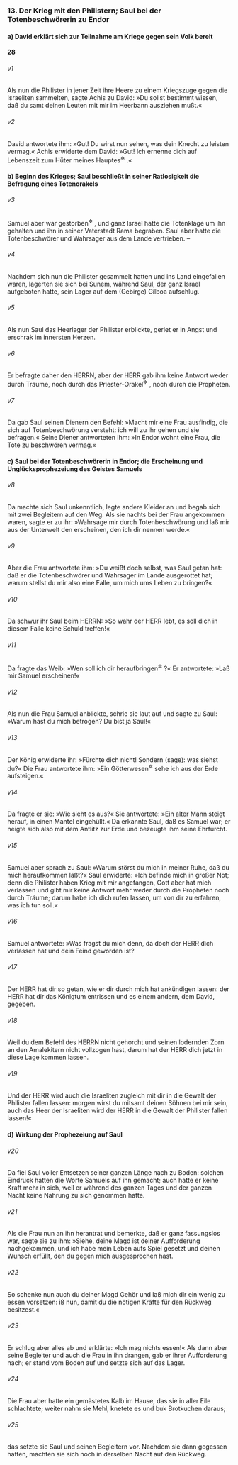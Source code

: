 ### 13. Der Krieg mit den Philistern; Saul bei der Totenbeschwörerin zu Endor

#### a) David erklärt sich zur Teilnahme am Kriege gegen sein Volk bereit

__28__

###### v1
Als nun die Philister in jener Zeit ihre Heere zu einem Kriegszuge gegen die Israeliten sammelten, sagte Achis zu David: »Du sollst bestimmt wissen, daß du samt deinen Leuten mit mir im Heerbann ausziehen mußt.«

###### v2
David antwortete ihm: »Gut! Du wirst nun sehen, was dein Knecht zu leisten vermag.« Achis erwiderte dem David: »Gut! Ich ernenne dich auf Lebenszeit zum Hüter meines Hauptes<sup title="= zu meinem Leibwächter">&#x2732;</sup>
.«

#### b) Beginn des Krieges; Saul beschließt in seiner Ratlosigkeit die Befragung eines Totenorakels


###### v3
Samuel aber war gestorben<sup title="25,1">&#x2732;</sup>
, und ganz Israel hatte die Totenklage um ihn gehalten und ihn in seiner Vaterstadt Rama begraben. Saul aber hatte die Totenbeschwörer und Wahrsager aus dem Lande vertrieben. –

###### v4
Nachdem sich nun die Philister gesammelt hatten und ins Land eingefallen waren, lagerten sie sich bei Sunem, während Saul, der ganz Israel aufgeboten hatte, sein Lager auf dem (Gebirge) Gilboa aufschlug.

###### v5
Als nun Saul das Heerlager der Philister erblickte, geriet er in Angst und erschrak im innersten Herzen.

###### v6
Er befragte daher den HERRN, aber der HERR gab ihm keine Antwort weder durch Träume, noch durch das Priester-Orakel<sup title="vgl. 2.Mose 28,30">&#x2732;</sup>
, noch durch die Propheten.

###### v7
Da gab Saul seinen Dienern den Befehl: »Macht mir eine Frau ausfindig, die sich auf Totenbeschwörung versteht: ich will zu ihr gehen und sie befragen.« Seine Diener antworteten ihm: »In Endor wohnt eine Frau, die Tote zu beschwören vermag.«

#### c) Saul bei der Totenbeschwörerin in Endor; die Erscheinung und Unglücksprophezeiung des Geistes Samuels


###### v8
Da machte sich Saul unkenntlich, legte andere Kleider an und begab sich mit zwei Begleitern auf den Weg. Als sie nachts bei der Frau angekommen waren, sagte er zu ihr: »Wahrsage mir durch Totenbeschwörung und laß mir aus der Unterwelt den erscheinen, den ich dir nennen werde.«

###### v9
Aber die Frau antwortete ihm: »Du weißt doch selbst, was Saul getan hat: daß er die Totenbeschwörer und Wahrsager im Lande ausgerottet hat; warum stellst du mir also eine Falle, um mich ums Leben zu bringen?«

###### v10
Da schwur ihr Saul beim HERRN: »So wahr der HERR lebt, es soll dich in diesem Falle keine Schuld treffen!«

###### v11
Da fragte das Weib: »Wen soll ich dir heraufbringen<sup title="= erscheinen lassen">&#x2732;</sup>
?« Er antwortete: »Laß mir Samuel erscheinen!«

###### v12
Als nun die Frau Samuel anblickte, schrie sie laut auf und sagte zu Saul: »Warum hast du mich betrogen? Du bist ja Saul!«

###### v13
Der König erwiderte ihr: »Fürchte dich nicht! Sondern (sage): was siehst du?« Die Frau antwortete ihm: »Ein Götterwesen<sup title="= übermenschliches Wesen">&#x2732;</sup>
 sehe ich aus der Erde aufsteigen.«

###### v14
Da fragte er sie: »Wie sieht es aus?« Sie antwortete: »Ein alter Mann steigt herauf, in einen Mantel eingehüllt.« Da erkannte Saul, daß es Samuel war; er neigte sich also mit dem Antlitz zur Erde und bezeugte ihm seine Ehrfurcht.

###### v15
Samuel aber sprach zu Saul: »Warum störst du mich in meiner Ruhe, daß du mich heraufkommen läßt?« Saul erwiderte: »Ich befinde mich in großer Not; denn die Philister haben Krieg mit mir angefangen, Gott aber hat mich verlassen und gibt mir keine Antwort mehr weder durch die Propheten noch durch Träume; darum habe ich dich rufen lassen, um von dir zu erfahren, was ich tun soll.«

###### v16
Samuel antwortete: »Was fragst du mich denn, da doch der HERR dich verlassen hat und dein Feind geworden ist?

###### v17
Der HERR hat dir so getan, wie er dir durch mich hat ankündigen lassen: der HERR hat dir das Königtum entrissen und es einem andern, dem David, gegeben.

###### v18
Weil du dem Befehl des HERRN nicht gehorcht und seinen lodernden Zorn an den Amalekitern nicht vollzogen hast, darum hat der HERR dich jetzt in diese Lage kommen lassen.

###### v19
Und der HERR wird auch die Israeliten zugleich mit dir in die Gewalt der Philister fallen lassen: morgen wirst du mitsamt deinen Söhnen bei mir sein, auch das Heer der Israeliten wird der HERR in die Gewalt der Philister fallen lassen!«

#### d) Wirkung der Prophezeiung auf Saul


###### v20
Da fiel Saul voller Entsetzen seiner ganzen Länge nach zu Boden: solchen Eindruck hatten die Worte Samuels auf ihn gemacht; auch hatte er keine Kraft mehr in sich, weil er während des ganzen Tages und der ganzen Nacht keine Nahrung zu sich genommen hatte.

###### v21
Als die Frau nun an ihn herantrat und bemerkte, daß er ganz fassungslos war, sagte sie zu ihm: »Siehe, deine Magd ist deiner Aufforderung nachgekommen, und ich habe mein Leben aufs Spiel gesetzt und deinen Wunsch erfüllt, den du gegen mich ausgesprochen hast.

###### v22
So schenke nun auch du deiner Magd Gehör und laß mich dir ein wenig zu essen vorsetzen: iß nun, damit du die nötigen Kräfte für den Rückweg besitzest.«

###### v23
Er schlug aber alles ab und erklärte: »Ich mag nichts essen!« Als dann aber seine Begleiter und auch die Frau in ihn drangen, gab er ihrer Aufforderung nach; er stand vom Boden auf und setzte sich auf das Lager.

###### v24
Die Frau aber hatte ein gemästetes Kalb im Hause, das sie in aller Eile schlachtete; weiter nahm sie Mehl, knetete es und buk Brotkuchen daraus;

###### v25
das setzte sie Saul und seinen Begleitern vor. Nachdem sie dann gegessen hatten, machten sie sich noch in derselben Nacht auf den Rückweg.